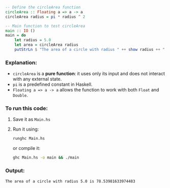 ```haskell
-- Define the circleArea function
circleArea :: Floating a => a -> a
circleArea radius = pi * radius ^ 2

-- Main function to test circleArea
main :: IO ()
main = do
    let radius = 5.0
    let area = circleArea radius
    putStrLn $ "The area of a circle with radius " ++ show radius ++ " is " ++ show area
```

### Explanation:

* `circleArea` is a **pure function**: it uses only its input and does not interact with any external state.
* `pi` is a predefined constant in Haskell.
* `Floating a => a -> a` allows the function to work with both `Float` and `Double`.

### To run this code:

1. Save it as `Main.hs`
2. Run it using:

   ```bash
   runghc Main.hs
   ```

   or compile it:

   ```bash
   ghc Main.hs -o main && ./main
   ```

### Output:

```
The area of a circle with radius 5.0 is 78.53981633974483
```

